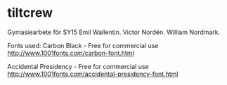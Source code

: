 # tiltcrew
Gymasiearbete för SY15
Emil Wallentin. Victor Nordén. William Nordmark.


Fonts used:
Carbon Black - Free for commercial use
http://www.1001fonts.com/carbon-font.html

Accidental Presidency - Free for commercial use
http://www.1001fonts.com/accidental-presidency-font.html
